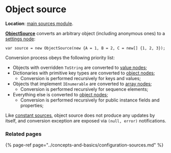 # Object source

**Location**: [main sources module](../modules/sources.md).

[**ObjectSource**](https://github.com/vostok/configuration.sources/blob/master/Vostok.Configuration.Sources/Object/ObjectSource.cs) converts an arbitrary object \(including anonymous ones\) to a [settings node](../concepts-and-basics/settings-nodes/):

```text
var source = new ObjectSource(new {A = 1, B = 2, C = new[] {1, 2, 3});
```

Conversion process obeys the following priority list:

* Objects with overridden `ToString` are converted to [value nodes](../concepts-and-basics/settings-nodes/value-nodes.md);
* Dictionaries with primitive key types are converted to [object nodes](../concepts-and-basics/settings-nodes/object-nodes.md);
  * Conversion is performed recursively for keys and values;
* Objects that implement `IEnumerable` are converted to [array nodes](../concepts-and-basics/settings-nodes/array-nodes.md);
  * Conversion is performed recursively for sequence elements;
* Everything else is converted to [object nodes](../concepts-and-basics/settings-nodes/object-nodes.md);
  * Conversion is performed recursively for public instance fields and properties;

Like [constant sources](constant-source.md), object source does not produce any updates by itself, and conversion exception are exposed via `(null, error)` notifications.

### Related pages

{% page-ref page="../concepts-and-basics/configuration-sources.md" %}

